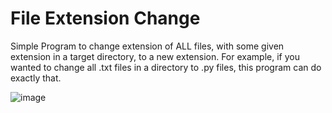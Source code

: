 # File Extension Change

Simple Program to change extension of ALL files, with some given extension in a target directory, to a new extension. For example, if you wanted to change all .txt files in a directory to .py files, this program can do exactly that.

![image](https://user-images.githubusercontent.com/31222951/119161262-1d1f1800-ba27-11eb-926c-f0def22ead82.png)
